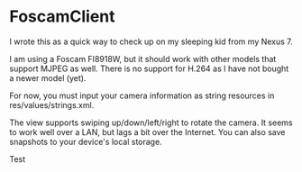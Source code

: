 FoscamClient
============

I wrote this as a quick way to check up on my sleeping kid from my Nexus 7.

I am using a Foscam FI8918W, but it should work with other models that support MJPEG as well. There is no support for H.264 as I have not bought a newer model (yet).

For now, you must input your camera information as string resources in res/values/strings.xml.

The view supports swiping up/down/left/right to rotate the camera. It seems to work well over a LAN, but lags a bit over the Internet. You can also save snapshots to your device's local storage.

Test
